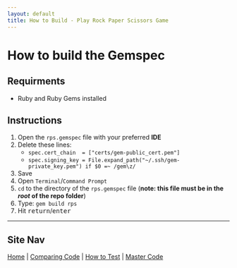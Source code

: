 ```yaml
---
layout: default
title: How to Build - Play Rock Paper Scissors Game
---
```


# How to build the Gemspec

## Requirments 

* Ruby and Ruby Gems installed

## Instructions

1. Open the `rps.gemspec` file with your preferred **IDE**
2. Delete these lines:
   + `spec.cert_chain  = ["certs/gem-public_cert.pem"]`
   - `spec.signing_key = File.expand_path("~/.ssh/gem-private_key.pem") if $0 =~ /gem\z/`
3. Save
4. Open `Terminal`/`Command Prompt`
5. `cd` to the directory of the `rps.gemspec` file (**note: this file must be in the _root_ of the repo folder**)
6. Type: `gem build rps`
7. Hit <kbd>return</kbd>/<kbd>enter</kbd>

-----------

## Site Nav 

[Home](./) | [Comparing Code](Comparing_Code) | [How to Test](Testing) | [Master Code](Code)